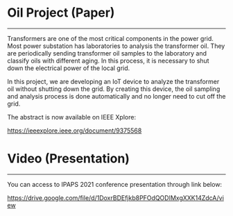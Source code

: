 # Oil Project (Paper)
-------------------------------------
Transformers are one of the most critical components in the power grid. Most power substation has laboratories to analysis the transformer oil. They are periodically sending transformer oil samples to the laboratory and classify oils with different aging. In this process, it is necessary to shut down the electrical power of the local grid.

In this project, we are developing an IoT device to analyze the transformer oil without shutting down the grid. By creating this device, the oil sampling and analysis process is done automatically and no longer need to cut off the grid.

The abstract is now available on IEEE Xplore:

https://ieeexplore.ieee.org/document/9375568



# Video (Presentation)
---------------------------------------
You can access to IPAPS 2021 conference presentation through link below:

https://drive.google.com/file/d/1DoxrBDEfjkb8PFOdQODIMxgXXK14ZdcA/view
